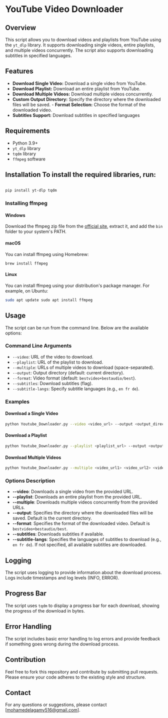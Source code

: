 # YouTube Video Downloader
## Overview 
This script allows you to download videos and playlists from YouTube using the `yt_dlp` library. It supports downloading single videos, entire playlists, and multiple videos concurrently. The script also supports downloading subtitles in specified languages.
## Features 
- **Download Single Video:** Download a single video from YouTube.
- **Download Playlist:** Download an entire playlist from YouTube.
- **Download Multiple Videos:** Download multiple videos concurrently. 
- **Custom Output Directory:** Specify the directory where the downloaded files will be saved. - **Format Selection:** Choose the format of the downloaded video. 
- **Subtitles Support:** Download subtitles in specified languages

## Requirements 
- Python 3.9+
- `yt_dlp` library 
- `tqdm` library 
- `ffmpeg` software 

## Installation To install the required libraries, run: 
```bash 

pip install yt-dlp tqdm
```

### Installing ffmpeg

#### Windows

Download the ffmpeg zip file from the [official site](https://ffmpeg.org/download.html), extract it, and add the `bin` folder to your system's PATH.

#### macOS

You can install ffmpeg using Homebrew:

`brew install ffmpeg`

#### Linux

You can install ffmpeg using your distribution's package manager. For example, on Ubuntu:
```bash
sudo apt update sudo apt install ffmpeg

```

## Usage

The script can be run from the command line. Below are the available options:

### Command Line Arguments

- `--video`: URL of the video to download.
- `--playlist`: URL of the playlist to download.
- `--multiple`: URLs of multiple videos to download (space-separated).
- `--output`: Output directory (default: current directory).
- `--format`: Video format (default: `bestvideo+bestaudio/best`).
- `--subtitles`: Download subtitles (flag).
- `--subtitle-langs`: Specify subtitle languages (e.g., `en fr de`).

### Examples

#### Download a Single Video

```bash
python Youtube_Downloader.py --video <video_url> --output <output_directory> --format <format> --subtitles --subtitle-langs en`
```
#### Download a Playlist

``` bash
python Youtube_Downloader.py --playlist <playlist_url> --output <output_directory> --format <format> --subtitles --subtitle-langs en`
```

#### Download Multiple Videos

``` bash
python Youtube_Downloader.py --multiple <video_url1> <video_url2> <video_url3> --output <output_directory> --format <format> --subtitles --subtitle-langs en`
```

### Options Description

- **--video**: Downloads a single video from the provided URL.
- **--playlist**: Downloads an entire playlist from the provided URL.
- **--multiple**: Downloads multiple videos concurrently from the provided URLs.
- **--output**: Specifies the directory where the downloaded files will be saved. Default is the current directory.
- **--format**: Specifies the format of the downloaded video. Default is `bestvideo+bestaudio/best`.
- **--subtitles**: Downloads subtitles if available.
- **--subtitle-langs**: Specifies the languages of subtitles to download (e.g., `en fr de`). If not specified, all available subtitles are downloaded.

## Logging

The script uses logging to provide information about the download process. Logs include timestamps and log levels (INFO, ERROR).

## Progress Bar

The script uses `tqdm` to display a progress bar for each download, showing the progress of the download in bytes.

## Error Handling

The script includes basic error handling to log errors and provide feedback if something goes wrong during the download process.

## Contribution

Feel free to fork this repository and contribute by submitting pull requests. Please ensure your code adheres to the existing style and structure.


## Contact

For any questions or suggestions, please contact [mohamedelagamy516@gmail.com].

